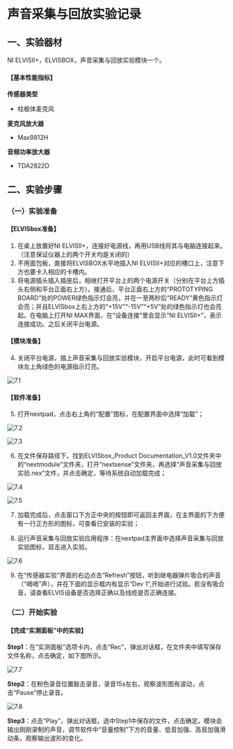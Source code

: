 # **声音采集与回放实验记录**

## 一、实验器材

NI ELVISII+，ELVISBOX，声音采集与回放实验模块一个。

#### 【基本性能指标】

**传感器类型**

* 柱极体麦克风

**麦克风放大器**

* Max9812H

**音频功率放大器**

* TDA2822D

 

## 二、实验步骤

### （一）实验准备

#### 【ELVISbox准备】

1. 在桌上放置好NI ELVISII+，连接好电源线，再用USB线将其与电脑连接起来。（注意保证仪器上的两个开关均是关闭的）
2. 不用面包板，直接将ELVISBOX水平地插入NI ELVISII+对应的槽口上，注意下方也要卡入相应的卡槽内。
3. 将电源插头插入插座后，相继打开平台上的两个电源开关（分别在平台上方插头右侧和平台正面右上方）。接通后，平台正面右上方的“PROTOTYPING BOARD”处的POWER绿色指示灯会亮，并在一至两秒后“READY”黄色指示灯会亮；并且ELVISbox上右上方的“+15V”“-15V”“+5V”处的绿色指示灯也会亮起。在电脑上打开NI MAX界面，在“设备连接”里会显示“NI ELVISII+”，表示连接成功。之后关闭平台电源。

 

#### 【模块准备】

4. 关闭平台电源，插上声音采集与回放实验模块，开启平台电源，此时可看到模块左上角绿色的电源指示灯亮。

![7.1](https://github.com/HouRuizhe/Pictures-of-experiments-summaries/blob/master/P7.1.png) 



#### 【软件准备】

5. 打开nextpad，点击右上角的“配置”图标，在配置界面中选择“加载”；    

![7.2](https://github.com/HouRuizhe/Pictures-of-experiments-summaries/blob/master/P7.2.png)

![7.3](https://github.com/HouRuizhe/Pictures-of-experiments-summaries/blob/master/P7.3.png)  

6. 在文件保存路径下，找到ELVISbox_Product Documentation_V1.0文件夹中的“nextmodule”文件夹，打开“nextsense”文件夹，再选择“声音采集与回放实验.nex”文件，并点击确定，等待系统自动加载完成；

![7.4](https://github.com/HouRuizhe/Pictures-of-experiments-summaries/blob/master/P7.4.png)

![7.5](https://github.com/HouRuizhe/Pictures-of-experiments-summaries/blob/master/P7.5.png)

7. 加载完成后，点击窗口下方正中央的按钮即可返回主界面，在主界面的下方便有一行正方形的图标，可查看已安装的实验；

8. 运行声音采集与回放实验应用程序：在nextpad主界面中选择声音采集与回放实验图标，双击进入实验。

![7.6](https://github.com/HouRuizhe/Pictures-of-experiments-summaries/blob/master/P7.6.png)

9. 在“传感器实验”界面的右边点击“Refresh”按钮，听到继电器弹片吸合的声音（“嘀嘀”声），并在下面的显示框内有显示“Dev 1”,开始进行试验。若没有吸合音，请查看ELVIS设备是否选择正确以及线缆是否正确连接。

 

### （二）开始实验

#### 【完成“实测面板”中的实验】

**Step1**：在“实测面板”选项卡内，点击“Rec”，弹出对话框，在文件夹中填写保存文件名称，点击确定，如下图所示。

![7.7](https://github.com/HouRuizhe/Pictures-of-experiments-summaries/blob/master/P7.7.png)

**Step2**：在粉色录音位置敲击录音，录音15s左右，观察波形图有波动，点击“Pause”停止录音。

![7.8](https://github.com/HouRuizhe/Pictures-of-experiments-summaries/blob/master/P7.8.png)

**Step3**：点击“Play”，弹出对话框，选中Step1中保存的文件，点击确定。模块会输出刚刚录制的声音，调节软件中“音量控制”下方的音量、低音加强、高音加强滑动条，观察输出波形的变化。

 